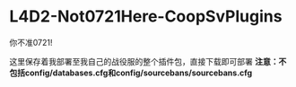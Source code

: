 # L4D2-Not0721Here-CoopSvPlugins
你不准0721!

这里保存着我部署至我自己的战役服的整个插件包，直接下载即可部署
**注意：不包括config/databases.cfg和config/sourcebans/sourcebans.cfg**